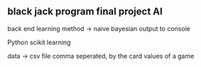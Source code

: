## black jack program final project AI

 
back end learning method -> naive bayesian 
output to console
 
Python 
scikit learning 

data -> csv file comma seperated, by the card values of a game
